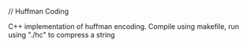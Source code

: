 // Huffman Coding 

C++ implementation of huffman encoding. Compile using makefile, run using "./hc" to compress a string 
